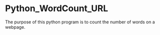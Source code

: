# Python_WordCount_URL
The purpose of this python program is to count the number of words on a webpage. 
